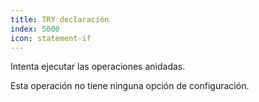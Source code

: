 ```yaml
---
title: TRY declaración
index: 5000
icon: statement-if
---
```


Intenta ejecutar las operaciones anidadas.

Esta operación no tiene ninguna opción de configuración.